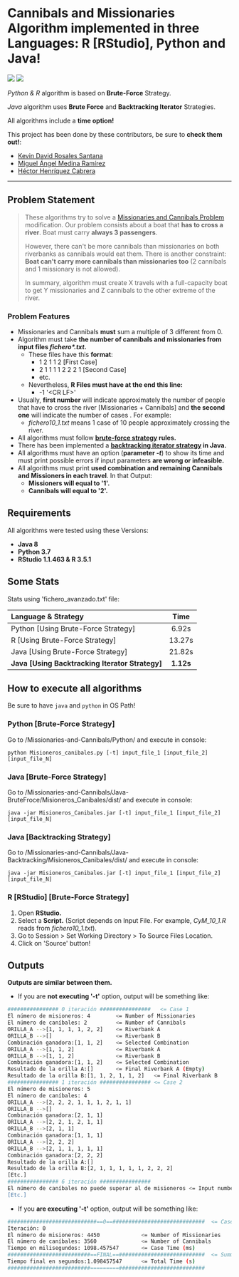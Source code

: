 # Cannibals and Missionaries Algorithm implemented in three Languages: R [RStudio], Python and Java!

<img src="https://img.shields.io/badge/license-MIT-green.svg" />  <img src="https://img.shields.io/badge/version-1.0-red.svg" /> 

*Python & R* algorithm is based on **Brute-Force** Strategy.

*Java* algorithm uses **Brute Force** and **Backtracking Iterator** Strategies.

All algorithms include a **time option!**

This project has been done by these contributors, be sure to **check them out!**:

- [Kevin David Rosales Santana](https://github.com/kevinrosalesdev)
- [Miguel Ángel Medina Ramírez](https://github.com/miguel-kjh)
- [Héctor Henríquez Cabrera](https://github.com/HectorHc2014)

***

## Problem Statement

> These algorithms try to solve a [Missionaries and Cannibals Problem](https://en.wikipedia.org/wiki/Missionaries_and_cannibals_problem) modification. 
> Our problem consists about a boat that **has to cross a river**. Boat must carry **always 3 passengers**. 
>
> However, there can't be more cannibals than missionaries on both riverbanks as cannibals would eat them. There is another constraint: **Boat can't carry more cannibals than missionaries too** (2 cannibals and 1 missionary is not allowed).
>
> In summary, algorithm must create X travels with a full-capacity boat to get Y missionaries and Z cannibals to the other extreme of the river.

### Problem Features

- Missionaries and Cannibals **must** sum a multiple of 3 different from 0.
- Algorithm must take **the number of cannibals and missionaries from input files *fichero\*.txt*.**
  - These files have this **format**:
    - 1 2 1 1 2 [First Case]
    - 2 1 1 1 1 2 2 2 1 [Second Case]
    - etc.
  - Nevertheless, **R Files must have at the end this line:**
    - -1 '\<CR LF>'
- Usually, **first number** will indicate approximately the number of people that have to cross the river [Missionaries + Cannibals] and **the second one** will indicate the number of cases . For example:
  - *fichero10_1.txt* means 1 case of 10 people approximately crossing the river.
- All algorithms must follow **[brute-force strategy](https://en.wikipedia.org/wiki/Brute-force_search) rules.** 
- There has been implemented a **[backtracking iterator strategy](https://en.wikipedia.org/wiki/Backtracking) in Java.**
- All algorithms must have an option (**parameter *-t***) to show its time and must print possible errors if input parameters **are wrong or infeasible.**
- All algorithms must print **used combination and remaining Cannibals and Missioners in each travel**. In that Output:
  - **Missioners will equal to '1'.**
  - **Cannibals will equal to '2'.**

## Requirements

All algorithms were tested using these Versions:

- **Java 8**
- **Python 3.7**
- **RStudio 1.1.463 & R 3.5.1**

## Some Stats

Stats using 'fichero_avanzado.txt' file:

| Language & Strategy                             |   Time    |
| :---------------------------------------------- | :-------: |
| Python [Using Brute-Force Strategy]             |   6.92s   |
| R [Using Brute-Force Strategy]                  |  13.27s   |
| Java [Using Brute-Force Strategy]               |  21.82s   |
| **Java [Using Backtracking Iterator Strategy]** | **1.12s** |

## How to execute all algorithms

Be sure to have `java` and `python` in OS Path!

### Python [Brute-Force Strategy]

Go to /Missionaries-and-Cannibals/Python/ and execute in console:

`python Misioneros_canibales.py [-t] input_file_1 [input_file_2][input_file_N]`

### Java [Brute-Force Strategy]

Go to /Missionaries-and-Cannibals/Java-BruteFroce/Misioneros_Canibales/dist/ and execute in console:

`java -jar Misioneros_Canibales.jar [-t] input_file_1 [input_file_2][input_file_N]`

### Java [Backtracking Strategy]

Go to /Missionaries-and-Cannibals/Java-Backtracking/Misioneros_Canibales/dist/ and execute in console:

`java -jar Misioneros_Canibales.jar [-t] input_file_1 [input_file_2][input_file_N]`

### R [RStudio] [Brute-Force Strategy]

1. Open **RStudio.**
2. Select a **Script.** (Script depends on Input File. For example, *CyM_10_1.R* reads from *fichero10_1.txt*).
3. Go to Session > Set Working Directory > To Source Files Location.
4. Click on 'Source' button!

## Outputs

**Outputs are similar between them.** 

- If you are **not executing '-t'** option, output will be something like:

```bash
################ 0 iteración ################   <= Case 1
El número de misioneros: 4        <= Number of Missionaries
El número de caníbales: 2         <= Number of Cannibals
ORILLA_A -->[1, 1, 1, 1, 2, 2]    <= Riverbank A
ORILLA_B -->[]                    <= Riverbank B
Combinación ganadora:[1, 1, 2]    <= Selected Combination
ORILLA_A -->[1, 1, 2]             <= Riverbank A
ORILLA_B -->[1, 1, 2]             <= Riverbank B
Combinación ganadora:[1, 1, 2]    <= Selected Combination
Resultado de la orilla A:[]       <= Final Riverbank A (Empty) 
Resultado de la orilla B:[1, 1, 2, 1, 1, 2]   <= Final Riverbank B
################ 1 iteración ################ <= Case 2
El número de misioneros: 5
El número de caníbales: 4
ORILLA_A -->[2, 2, 2, 1, 1, 1, 2, 1, 1]
ORILLA_B -->[]
Combinación ganadora:[2, 1, 1]
ORILLA_A -->[2, 2, 1, 2, 1, 1]
ORILLA_B -->[2, 1, 1]
Combinación ganadora:[1, 1, 1]
ORILLA_A -->[2, 2, 2]
ORILLA_B -->[2, 1, 1, 1, 1, 1]
Combinación ganadora:[2, 2, 2]
Resultado de la orilla A:[]
Resultado de la orilla B:[2, 1, 1, 1, 1, 1, 2, 2, 2]
[Etc.]
################ 6 iteración ################
El número de caníbales no puede superar al de misioneros <= Input number of Cannibals can't be greater than input number of missionaries.
[Etc.]
```

- If you **are executing '-t'** option, output will be something like:

```bash
############################==0==#############################  <= Case 1
Iteración: 0
El número de misioneros: 4450             <= Number of Missionaries
El número de caníbales: 3560              <= Number of Cannibals		
Tiempo en milisegundos: 1098.457547       <= Case Time (ms)
##########################==FINAL==###########################  <= Summary
Tiempo final en segundos:1.098457547      <= Total Time (s)
##########################=========###########################
```
